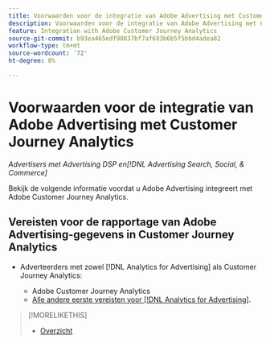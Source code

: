 ```yaml
---
title: Voorwaarden voor de integratie van Adobe Advertising met Customer Journey Analytics
description: Voorwaarden voor de integratie van Adobe Advertising met Customer Journey Analytics
feature: Integration with Adobe Customer Journey Analytics
source-git-commit: b93ea465edf98837bf7af693b6b5f5bbd4adea02
workflow-type: tm+mt
source-wordcount: '72'
ht-degree: 0%

---
```


# Voorwaarden voor de integratie van Adobe Advertising met Customer Journey Analytics

*Advertisers met Advertising DSP en[!DNL Advertising Search, Social, & Commerce]*

Bekijk de volgende informatie voordat u Adobe Advertising integreert met Adobe Customer Journey Analytics.

## Vereisten voor de rapportage van Adobe Advertising-gegevens in Customer Journey Analytics

* Adverteerders met zowel [!DNL Analytics for Advertising] als Customer Journey Analytics:

   * Adobe Customer Journey Analytics<!-- any specific version? -->
   * [ Alle andere eerste vereisten voor  [!DNL Analytics for Advertising]](/help/integrations/analytics/prerequisites.md).

>[!MORELIKETHIS]
>
>* [ Overzicht ](overview.md)
